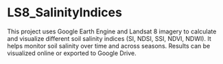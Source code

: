 # LS8_SalinityIndices
This project uses Google Earth Engine and Landsat 8 imagery to calculate and visualize different soil salinity indices (SI, NDSI, SSI, NDVI, NDWI). It helps monitor soil salinity over time and across seasons. Results can be visualized online or exported to Google Drive.
